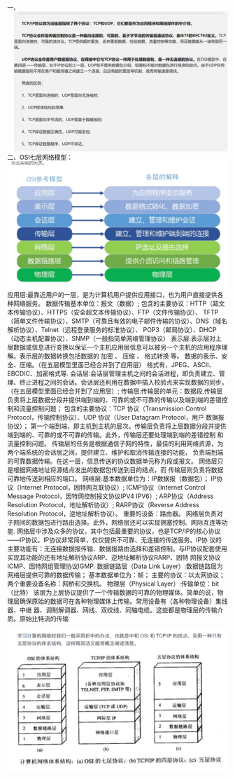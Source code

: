 一、![img.png](img.png)
二、OSI七层网络模型：![img_1.png](img_1.png)
    应用层:最靠近用户的一层，是为计算机用户提供应用接口，也为用户直接提供各种网络服务。
          数据传输基本单位：报文（数据）;
    包含的主要协议：HTTP（超文本传输协议）、HTTPS（安全超文本传输协议）、FTP（文件传输协议）、
    TFTP（简单文件传输协议）、SMTP（可靠且有效的电子邮件传输的协议）、DNS（域名解析协议）、Telnet（远程登录服务的标准协议）、
    POP3（邮局协议）、DHCP（动态主机配置协议）、SNMP（一般指简单网络管理协议）
    表示层:表示层对上层数据或信息进行变换以保证一个主机应用层信息可以被另一个主机的应用程序理解。表示层的数据转换包括数据的 加密 
    、 压缩 、 格式转换 等。
    数据的表示、安全、压缩。（在五层模型里面已经合并到了应用层）
    格式有，JPEG、ASCll、EBCDIC、加密格式等.
    会话层:会话层管理主机之间的会话进程，即负责建立、管理、终止进程之间的会话。会话层还利用在数据中插入校验点来实现数据的同步。
    （在五层模型里面已经合并到了应用层）;
    传输层:传输层的单元：数据段,传输层负责将上层数据分段并提供端到端的、可靠的或不可靠的传输以及端到端的差错控制和流量控制问题；
    包含的主要协议：TCP 协议（Transmission Control Protocol，传输控制协议）、UDP 协议（User Datagram Protocol，用户
    数据报协议）；
    第一个端到端，即主机到主机的层次。传输层负责将上层数据分段并提供端到端的、可靠的或不可靠的传输。此外，传输层还要处理端到端的差错控制
    和流量控制问题。 传输层的任务是根据通信子网的特性，最佳的利用网络资源，为两个端系统的会话层之间，提供建立、维护和取消传输连接的功能，
    负责端到端的可靠数据传输。在这一层，信息传送的协议数据单元称为段或报文。 网络层只是根据网络地址将源结点发出的数据包传送到目的结点，而
    传输层则负责将数据可靠地传送到相应的端口。
    网络层:基本数据单位为：IP数据报（数据包）；
    IP协议（Internet Protocol，因特网互联协议）;
    ICMP协议（Internet Control Message Protocol，因特网控制报文协议IPV4 IPV6）;
    ARP协议（Address Resolution Protocol，地址解析协议）;
    RARP协议（Reverse Address Resolution Protocol，逆地址解析协议）。
    重要的设备：路由器。
          网络层负责对子网间的数据包进行路由选择。此外，网络层还可以实现拥塞控制、网际互连等功能.
    网络层中涉及众多的协议，其中包括最重要的协议，也是TCP/IP的核心协议——IP协议。IP协议非常简单，仅仅提供不可靠、无连接的传送服务。IP协
    议的主要功能有：无连接数据报传输、数据报路由选择和差错控制。与IP协议配套使用实现其功能的还有地址解析协议ARP、逆地址解析协议RARP、因特
    网报文协议ICMP、因特网组管理协议IGMP.
    数据链路层（Data Link Layer）:数据链路层为网络层提供可靠的数据传输；
                            基本数据单位为：帧；
                            主要的协议：以太网协议；
                            两个重要设备名称：网桥和交换机。
    物理层（Physical Layer）:传输单位：bit（比特）
    该层为上层协议提供了一个传输数据的可靠的物理媒体。简单的说，物理层确保原始的数据可在各种物理媒体上传输。常用设备有（各种物理设备）集线器、中继
    器、调制解调器、网线、双绞线、同轴电缆。这些都是物理层的传输介质。原始比特流的传输

![img_2.png](img_2.png)
    




    